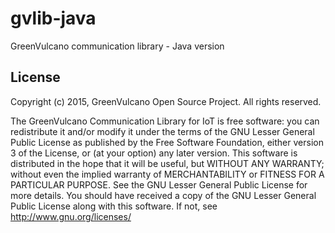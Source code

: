 # gvlib-java
GreenVulcano communication library - Java version

## License
Copyright (c) 2015, GreenVulcano Open Source Project. All rights reserved.

The GreenVulcano Communication Library for IoT is free software: you can redistribute it and/or modify it under the terms of the GNU Lesser General Public License as published by the Free Software Foundation, either version 3 of the License, or (at your option) any later version. This software is distributed in the hope that it will be useful, but WITHOUT ANY WARRANTY; without even the implied warranty of MERCHANTABILITY or FITNESS FOR A PARTICULAR PURPOSE. See the GNU Lesser General Public License for more details. You should have received a copy of the GNU Lesser General Public License along with this software. If not, see http://www.gnu.org/licenses/